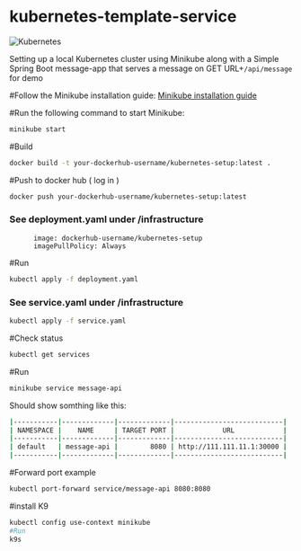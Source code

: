 # kubernetes-template-service

![Kubernetes](https://img.shields.io/badge/Kubernetes-326CE5?style=flat&logo=kubernetes&logoColor=white)

Setting up a local Kubernetes cluster using Minikube along with a 
Simple Spring Boot message-app that serves a message on GET URL+`/api/message` for demo

#Follow the Minikube installation guide:
[Minikube installation guide](https://minikube.sigs.k8s.io/docs/start/?arch=%2Fmacos%2Farm64%2Fstable%2Fhomebrew)


#Run the following command to start Minikube:
```bash
minikube start 
```
#Build
```bash
docker build -t your-dockerhub-username/kubernetes-setup:latest . 
```
#Push to docker hub ( log in )
```bash
docker push your-dockerhub-username/kubernetes-setup:latest                        
```
### See deployment.yaml under /infrastructure 
          image: dockerhub-username/kubernetes-setup
          imagePullPolicy: Always

#Run
```bash
kubectl apply -f deployment.yaml
```
### See service.yaml under /infrastructure
```bash
kubectl apply -f service.yaml
```
#Check status
```bash
kubectl get services
```

#Run
```bash
minikube service message-api
```
Should show somthing like this: 
```bash
|-----------|-------------|-------------|---------------------------|
| NAMESPACE |    NAME     | TARGET PORT |            URL            |
|-----------|-------------|-------------|---------------------------|
| default   | message-api |        8080 | http://111.111.11.1:30000 |
|-----------|-------------|-------------|---------------------------|
```
#Forward port example
```bash
kubectl port-forward service/message-api 8080:8080
```

#install K9 
```bash
kubectl config use-context minikube
#Run
k9s
```




